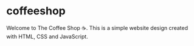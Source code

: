 # coffeeshop
Welcome to The Coffee Shop ☕️. This is a simple website design created with HTML, CSS and JavaScript.
